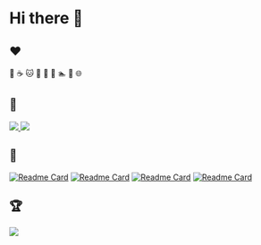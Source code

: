 # Hi there 👋

## :heart:

:tea: :coffee: :cat: :sunflower: :palm_tree: :musical_note: :swimmer: :walking: :globe_with_meridians:

## :telescope:

<a href="https://github.com/mariamihai">
  <img src="https://github-readme-stats.vercel.app/api?username=mariamihai&show_icons=true&include_all_commits=true&count_private=true&hide=contribs&theme=radical&border_radius=20" />
  <img src="https://github-readme-stats.vercel.app/api/top-langs/?username=mariamihai&layout=compact&theme=radical&border_radius=20" />
</a>

## :seedling:

[![Readme Card](https://github-readme-stats.vercel.app/api/pin/?username=mariamihai&repo=terraform-associate-certification-course-freecodecamp&show_owner=true&theme=radical&border_radius=10)](https://github.com/mariamihai/terraform-associate-certification-course-freecodecamp)
[![Readme Card](https://github-readme-stats.vercel.app/api/pin/?username=mariamihai&repo=kubernetes-tutorial-nana&show_owner=true&theme=radical&border_radius=10)](https://github.com/mariamihai/kubernetes-tutorial-nana)
[![Readme Card](https://github-readme-stats.vercel.app/api/pin/?username=mariamihai&repo=programming-kotlin&show_owner=true&theme=radical&border_radius=10)](https://github.com/mariamihai/programming-kotlin)
[![Readme Card](https://github-readme-stats.vercel.app/api/pin/?username=mariamihai&repo=udemy-react-overview&show_owner=true&theme=radical&border_radius=10)](https://github.com/mariamihai/udemy-react-overview)


## :trophy:

<img src="https://github-profile-trophy.vercel.app/?username=mariamihai&theme=darkhub&row=2&column=4" />
